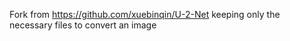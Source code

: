 Fork from https://github.com/xuebinqin/U-2-Net keeping only the necessary files to convert an image
